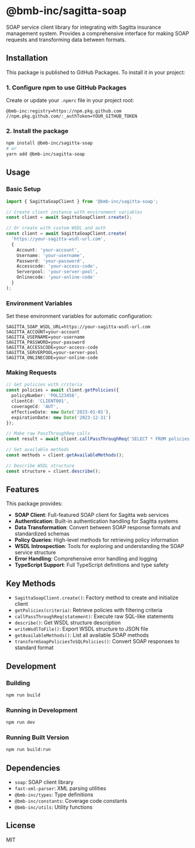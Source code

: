 # @bmb-inc/sagitta-soap

SOAP service client library for integrating with Sagitta insurance management system. Provides a comprehensive interface for making SOAP requests and transforming data between formats.

## Installation

This package is published to GitHub Packages. To install it in your project:

### 1. Configure npm to use GitHub Packages

Create or update your `.npmrc` file in your project root:

```
@bmb-inc:registry=https://npm.pkg.github.com
//npm.pkg.github.com/:_authToken=YOUR_GITHUB_TOKEN
```

### 2. Install the package

```bash
npm install @bmb-inc/sagitta-soap
# or
yarn add @bmb-inc/sagitta-soap
```

## Usage

### Basic Setup

```typescript
import { SagittaSoapClient } from '@bmb-inc/sagitta-soap';

// Create client instance with environment variables
const client = await SagittaSoapClient.create();

// Or create with custom WSDL and auth
const client = await SagittaSoapClient.create(
  'https://your-sagitta-wsdl-url.com',
  {
    Account: 'your-account',
    Username: 'your-username',
    Password: 'your-password',
    Accesscode: 'your-access-code',
    Serverpool: 'your-server-pool',
    Onlinecode: 'your-online-code'
  }
);
```

### Environment Variables

Set these environment variables for automatic configuration:

```env
SAGITTA_SOAP_WSDL_URL=https://your-sagitta-wsdl-url.com
SAGITTA_ACCOUNT=your-account
SAGITTA_USERNAME=your-username
SAGITTA_PASSWORD=your-password
SAGITTA_ACCESSCODE=your-access-code
SAGITTA_SERVERPOOL=your-server-pool
SAGITTA_ONLINECODE=your-online-code
```

### Making Requests

```typescript
// Get policies with criteria
const policies = await client.getPolicies({
  policyNumber: 'POL123456',
  clientCd: 'CLIENT001',
  coverageCd: 'AUT',
  effectiveDate: new Date('2023-01-01'),
  expirationDate: new Date('2023-12-31')
});

// Make raw PassThroughReq calls
const result = await client.callPassThroughReq('SELECT * FROM policies WHERE policy_number = "POL123456"');

// Get available methods
const methods = client.getAvailableMethods();

// Describe WSDL structure
const structure = client.describe();
```

## Features

This package provides:

- **SOAP Client**: Full-featured SOAP client for Sagitta web services
- **Authentication**: Built-in authentication handling for Sagitta systems
- **Data Transformation**: Convert between SOAP response formats and standardized schemas
- **Policy Queries**: High-level methods for retrieving policy information
- **WSDL Introspection**: Tools for exploring and understanding the SOAP service structure
- **Error Handling**: Comprehensive error handling and logging
- **TypeScript Support**: Full TypeScript definitions and type safety

## Key Methods

- `SagittaSoapClient.create()`: Factory method to create and initialize client
- `getPolicies(criteria)`: Retrieve policies with filtering criteria
- `callPassThroughReq(statement)`: Execute raw SQL-like statements
- `describe()`: Get WSDL structure description
- `writeWsdlToFile()`: Export WSDL structure to JSON file
- `getAvailableMethods()`: List all available SOAP methods
- `transformSoapPoliciesToSQLPolicies()`: Convert SOAP responses to standard format

## Development

### Building

```bash
npm run build
```

### Running in Development

```bash
npm run dev
```

### Running Built Version

```bash
npm run build:run
```

## Dependencies

- `soap`: SOAP client library
- `fast-xml-parser`: XML parsing utilities
- `@bmb-inc/types`: Type definitions
- `@bmb-inc/constants`: Coverage code constants
- `@bmb-inc/utils`: Utility functions

## License

MIT 